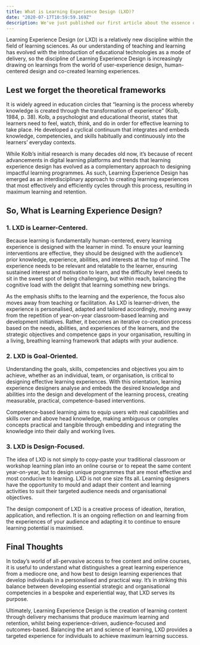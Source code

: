 ```yaml
---
title: What is Learning Experience Design (LXD)?
date: "2020-07-17T10:59:59.169Z"
description: We've just published our first article about the essence of what we do at Elevate Learning - Learning Experience Design.  Give it a read, share your thoughts in the comments and follow us for more insights into the world of digital learning and technology!
---
```


Learning Experience Design (or LXD) is a relatively new discipline within the field of learning sciences. As our understanding of teaching and learning has evolved with the introduction of educational technologies as a mode of delivery, so the discipline of Learning Experience Design is increasingly drawing on learnings from the world of user-experience design, human-centered design and co-created learning experiences.

## Lest we forget the theoretical frameworks

It is widely agreed in education circles that “learning is the process whereby knowledge is created through the transformation of experience” (Kolb, 1984, p. 38). Kolb, a psychologist and educational theorist, states that learners need to feel, watch, think, and do in order for effective learning to take place. He developed a cyclical continuum that integrates and embeds knowledge, competencies, and skills habitually and continuously into the learners’ everyday contexts.

While Kolb’s initial research is many decades old now, it’s because of recent advancements in digital learning platforms and trends that learning experience design has evolved as a complementary approach to designing impactful learning programmes. As such, Learning Experience Design has emerged as an interdisciplinary approach to creating learning experiences that most effectively and efficiently cycles through this process, resulting in maximum learning and retention.

## So, What is Learning Experience Design?

### 1. LXD is Learner-Centered.

Because learning is fundamentally human-centered, every learning experience is designed with the learner in mind. To ensure your learning interventions are effective, they should be designed with the audience’s prior knowledge, experience, abilities, and interests at the top of mind. The experience needs to be relevant and relatable to the learner, ensuring sustained interest and motivation to learn, and the difficulty level needs to sit in the sweet spot of being challenging, but within reach, balancing the cognitive load with the delight that learning something new brings.

As the emphasis shifts to the learning and the experience, the focus also moves away from teaching or facilitation. As LXD is learner-driven, the experience is personalised, adapted and tailored accordingly, moving away from the repetition of year-on-year classroom-based learning and development initiatives. Rather, it becomes an iterative co-creation process based on the needs, abilities, and experiences of the learners, and the strategic objectives and competence gaps in your organisation, resulting in a living, breathing learning framework that adapts with your audience.

### 2. LXD is Goal-Oriented.

Understanding the goals, skills, competencies and objectives you aim to achieve, whether as an individual, team, or organisation, is critical to designing effective learning experiences. With this orientation, learning experience designers analyse and embeds the desired knowledge and abilities into the design and development of the learning process, creating measurable, practical, competence-based interventions.

Competence-based learning aims to equip users with real capabilities and skills over and above head knowledge, making ambiguous or complex concepts practical and tangible through embedding and integrating the knowledge into their daily and working lives.

### 3. LXD is Design-Focused.

The idea of LXD is not simply to copy-paste your traditional classroom or workshop learning plan into an online course or to repeat the same content year-on-year, but to design unique programmes that are most effective and most conducive to learning. LXD is not one size fits all. Learning designers have the opportunity to mould and adapt their content and learning activities to suit their targeted audience needs and organisational objectives.

The design component of LXD is a creative process of ideation, iteration, application, and reflection. It is an ongoing reflection on and learning from the experiences of your audience and adapting it to continue to ensure learning potential is maximised.

## Final Thoughts

In today’s world of all-pervasive access to free content and online courses, it is useful to understand what distinguishes a great learning experience from a mediocre one, and how best to design learning experiences that develop individuals in a personalised and practical way. It’s in striking this balance between developing essential strategic and organisational competencies in a bespoke and experiential way, that LXD serves its purpose.

Ultimately, Learning Experience Design is the creation of learning content through delivery mechanisms that produce maximum learning and retention, whilst being experience-driven, audience-focused and outcomes-based. Balancing the art and science of learning, LXD provides a targeted experience for individuals to achieve maximum learning success.
